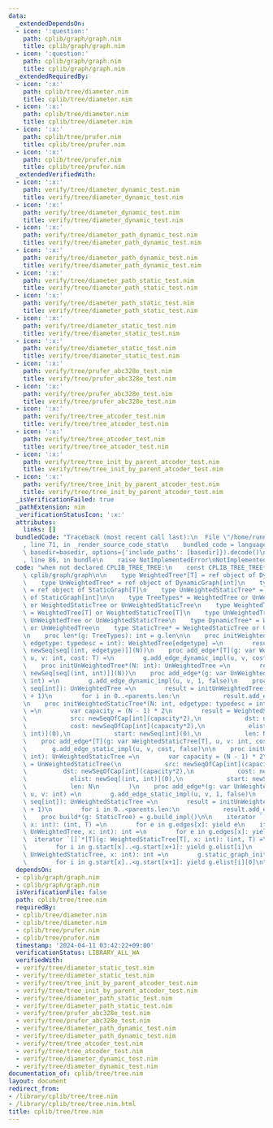 ```yaml
---
data:
  _extendedDependsOn:
  - icon: ':question:'
    path: cplib/graph/graph.nim
    title: cplib/graph/graph.nim
  - icon: ':question:'
    path: cplib/graph/graph.nim
    title: cplib/graph/graph.nim
  _extendedRequiredBy:
  - icon: ':x:'
    path: cplib/tree/diameter.nim
    title: cplib/tree/diameter.nim
  - icon: ':x:'
    path: cplib/tree/diameter.nim
    title: cplib/tree/diameter.nim
  - icon: ':x:'
    path: cplib/tree/prufer.nim
    title: cplib/tree/prufer.nim
  - icon: ':x:'
    path: cplib/tree/prufer.nim
    title: cplib/tree/prufer.nim
  _extendedVerifiedWith:
  - icon: ':x:'
    path: verify/tree/diameter_dynamic_test.nim
    title: verify/tree/diameter_dynamic_test.nim
  - icon: ':x:'
    path: verify/tree/diameter_dynamic_test.nim
    title: verify/tree/diameter_dynamic_test.nim
  - icon: ':x:'
    path: verify/tree/diameter_path_dynamic_test.nim
    title: verify/tree/diameter_path_dynamic_test.nim
  - icon: ':x:'
    path: verify/tree/diameter_path_dynamic_test.nim
    title: verify/tree/diameter_path_dynamic_test.nim
  - icon: ':x:'
    path: verify/tree/diameter_path_static_test.nim
    title: verify/tree/diameter_path_static_test.nim
  - icon: ':x:'
    path: verify/tree/diameter_path_static_test.nim
    title: verify/tree/diameter_path_static_test.nim
  - icon: ':x:'
    path: verify/tree/diameter_static_test.nim
    title: verify/tree/diameter_static_test.nim
  - icon: ':x:'
    path: verify/tree/diameter_static_test.nim
    title: verify/tree/diameter_static_test.nim
  - icon: ':x:'
    path: verify/tree/prufer_abc328e_test.nim
    title: verify/tree/prufer_abc328e_test.nim
  - icon: ':x:'
    path: verify/tree/prufer_abc328e_test.nim
    title: verify/tree/prufer_abc328e_test.nim
  - icon: ':x:'
    path: verify/tree/tree_atcoder_test.nim
    title: verify/tree/tree_atcoder_test.nim
  - icon: ':x:'
    path: verify/tree/tree_atcoder_test.nim
    title: verify/tree/tree_atcoder_test.nim
  - icon: ':x:'
    path: verify/tree/tree_init_by_parent_atcoder_test.nim
    title: verify/tree/tree_init_by_parent_atcoder_test.nim
  - icon: ':x:'
    path: verify/tree/tree_init_by_parent_atcoder_test.nim
    title: verify/tree/tree_init_by_parent_atcoder_test.nim
  _isVerificationFailed: true
  _pathExtension: nim
  _verificationStatusIcon: ':x:'
  attributes:
    links: []
  bundledCode: "Traceback (most recent call last):\n  File \"/home/runner/.local/lib/python3.10/site-packages/onlinejudge_verify/documentation/build.py\"\
    , line 71, in _render_source_code_stat\n    bundled_code = language.bundle(stat.path,\
    \ basedir=basedir, options={'include_paths': [basedir]}).decode()\n  File \"/home/runner/.local/lib/python3.10/site-packages/onlinejudge_verify/languages/nim.py\"\
    , line 86, in bundle\n    raise NotImplementedError\nNotImplementedError\n"
  code: "when not declared CPLIB_TREE_TREE:\n    const CPLIB_TREE_TREE* = 1\n    include\
    \ cplib/graph/graph\n\n    type WeightedTree*[T] = ref object of DynamicGraph[T]\n\
    \    type UnWeightedTree* = ref object of DynamicGraph[int]\n    type WeightedStaticTree*[T]\
    \ = ref object of StaticGraph[T]\n    type UnWeightedStaticTree* = ref object\
    \ of StaticGraph[int]\n\n    type TreeTypes* = WeightedTree or UnWeightedTree\
    \ or WeightedStaticTree or UnWeightedStaticTree\n    type WeightedTreeTypes*[T]\
    \ = WeightedTree[T] or WeightedStaticTree[T]\n    type UnWeightedTreeTypes* =\
    \ UnWeightedTree or UnWeightedStaticTree\n    type DynamicTree* = WeightedTree\
    \ or UnWeightedTree\n    type StaticTree* = WeightedStaticTree or UnWeightedStaticTree\n\
    \n    proc len*(g: TreeTypes): int = g.len\n\n    proc initWeightedTree*(N: int,\
    \ edgetype: typedesc = int): WeightedTree[edgetype] =\n        result = WeightedTree[edgetype](edges:\
    \ newSeq[seq[(int, edgetype)]](N))\n    proc add_edge*[T](g: var WeightedTree[T],\
    \ u, v: int, cost: T) =\n        g.add_edge_dynamic_impl(u, v, cost, false)\n\n\
    \    proc initUnWeightedTree*(N: int): UnWeightedTree =\n        result = UnWeightedTree(edges:\
    \ newSeq[seq[(int, int)]](N))\n    proc add_edge*(g: var UnWeightedTree, u, v:\
    \ int) =\n        g.add_edge_dynamic_impl(u, v, 1, false)\n    proc initUnWeightedTree*(parents:\
    \ seq[int]): UnWeightedTree =\n        result = initUnWeightedTree(parents.len\
    \ + 1)\n        for i in 0..<parents.len:\n            result.add_edge(i+1, parents[i])\n\
    \n    proc initWeightedStaticTree*(N: int, edgetype: typedesc = int): WeightedStaticTree[edgetype]\
    \ =\n        var capacity = (N - 1) * 2\n        result = WeightedStaticTree[edgetype](\n\
    \            src: newSeqOfCap[int](capacity*2),\n            dst: newSeqOfCap[int](capacity*2),\n\
    \            cost: newSeqOfCap[int](capacity*2),\n            elist: newSeq[(int,\
    \ int)](0),\n            start: newSeq[int](0),\n            len: N\n        )\n\
    \    proc add_edge*[T](g: var WeightedStaticTree[T], u, v: int, cost: T) =\n \
    \       g.add_edge_static_impl(u, v, cost, false)\n\n    proc initUnWeightedStaticTree*(N:\
    \ int): UnWeightedStaticTree =\n        var capacity = (N - 1) * 2\n        result\
    \ = UnWeightedStaticTree(\n            src: newSeqOfCap[int](capacity*2),\n  \
    \          dst: newSeqOfCap[int](capacity*2),\n            cost: newSeqOfCap[int](capacity*2),\n\
    \            elist: newSeq[(int, int)](0),\n            start: newSeq[int](0),\n\
    \            len: N\n        )\n    proc add_edge*(g: var UnWeightedStaticTree,\
    \ u, v: int) =\n        g.add_edge_static_impl(u, v, 1, false)\n    proc initUnWeightedStaticTree*(parents:\
    \ seq[int]): UnWeightedStaticTree =\n        result = initUnWeightedStaticTree(parents.len\
    \ + 1)\n        for i in 0..<parents.len:\n            result.add_edge(i+1, parents[i])\n\
    \    proc build*(g: StaticTree) = g.build_impl()\n\n    iterator `[]`*[T](g: WeightedTree[T],\
    \ x: int): (int, T) =\n        for e in g.edges[x]: yield e\n    iterator `[]`*(g:\
    \ UnWeightedTree, x: int): int =\n        for e in g.edges[x]: yield e[0]\n  \
    \  iterator `[]`*[T](g: WeightedStaticTree[T], x: int): (int, T) =\n        g.static_graph_initialized_check()\n\
    \        for i in g.start[x]..<g.start[x+1]: yield g.elist[i]\n    iterator `[]`*(g:\
    \ UnWeightedStaticTree, x: int): int =\n        g.static_graph_initialized_check()\n\
    \        for i in g.start[x]..<g.start[x+1]: yield g.elist[i][0]\n"
  dependsOn:
  - cplib/graph/graph.nim
  - cplib/graph/graph.nim
  isVerificationFile: false
  path: cplib/tree/tree.nim
  requiredBy:
  - cplib/tree/diameter.nim
  - cplib/tree/diameter.nim
  - cplib/tree/prufer.nim
  - cplib/tree/prufer.nim
  timestamp: '2024-04-11 03:42:22+09:00'
  verificationStatus: LIBRARY_ALL_WA
  verifiedWith:
  - verify/tree/diameter_static_test.nim
  - verify/tree/diameter_static_test.nim
  - verify/tree/tree_init_by_parent_atcoder_test.nim
  - verify/tree/tree_init_by_parent_atcoder_test.nim
  - verify/tree/diameter_path_static_test.nim
  - verify/tree/diameter_path_static_test.nim
  - verify/tree/prufer_abc328e_test.nim
  - verify/tree/prufer_abc328e_test.nim
  - verify/tree/diameter_path_dynamic_test.nim
  - verify/tree/diameter_path_dynamic_test.nim
  - verify/tree/tree_atcoder_test.nim
  - verify/tree/tree_atcoder_test.nim
  - verify/tree/diameter_dynamic_test.nim
  - verify/tree/diameter_dynamic_test.nim
documentation_of: cplib/tree/tree.nim
layout: document
redirect_from:
- /library/cplib/tree/tree.nim
- /library/cplib/tree/tree.nim.html
title: cplib/tree/tree.nim
---
```

